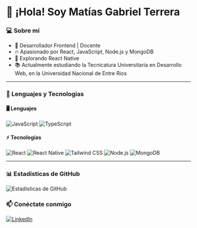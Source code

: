 # 👋 ¡Hola! Soy Matías Gabriel Terrera

### 💻 Sobre mí
- 🚀 Desarrollador Frontend | Docente
- 🔥 Apasionado por React, JavaScript, Node.js y MongoDB
- 🎯 Explorando React Native
- 📚 Actualmente estudiando la Tecnicatura Universitaria en Desarrollo Web, en la Universidad Nacional de Entre Rios

---

### 🚀 Lenguajes y Tecnologías

#### 🖥️ **Lenguajes**
![JavaScript](https://img.shields.io/badge/-JavaScript-F7DF1E?style=flat&logo=javascript&logoColor=black)
![TypeScript](https://img.shields.io/badge/-TypeScript-3178C6?style=flat&logo=typescript&logoColor=white)

#### ⚡ **Tecnologías**
![React](https://img.shields.io/badge/-React-61DAFB?style=flat&logo=react&logoColor=white)
![React Native](https://img.shields.io/badge/-React%20Native-61DAFB?style=flat&logo=react&logoColor=white)
![Tailwind CSS](https://img.shields.io/badge/-Tailwind%20CSS-38B2AC?style=flat&logo=tailwind-css&logoColor=white)
![Node.js](https://img.shields.io/badge/-Node.js-339933?style=flat&logo=node.js&logoColor=white)
![MongoDB](https://img.shields.io/badge/-MongoDB-47A248?style=flat&logo=mongodb&logoColor=white)

---

### 📊 Estadísticas de GitHub
![Estadísticas de GitHub](https://github-readme-stats.vercel.app/api?username=tuusuario&show_icons=true&theme=radical)

### 📫 Conéctate conmigo
[![LinkedIn](https://img.shields.io/badge/-LinkedIn-blue?style=flat&logo=linkedin)](https://www.linkedin.com/in/matias-gabriel-terrera-4b5601aa/)

